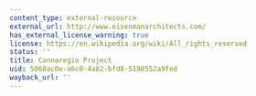 ```yaml
---
content_type: external-resource
external_url: http://www.eisenmanarchitects.com/
has_external_license_warning: true
license: https://en.wikipedia.org/wiki/All_rights_reserved
status: ''
title: Cannaregio Project
uid: 5068ac0e-a6c0-4a82-bfd8-5198552a9fed
wayback_url: ''
---
```

